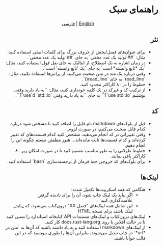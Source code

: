 <div dir="rtl">

# راهنمای سبک

<div align="center">
  
[English](style-guide-EN.md) | [فارسی](style-guide.md)
  
</div>

## نثر

<ul dir="rtl">
  <li>برای عنوان‌های فصل/بخش از حروف بزرگ برای کلمات اصلی استفاده کنید، مثال:
    `## تولید یک عدد مخفی` به جای `## تولید یک عدد مخفی`.</li>
  <li>در زمان اشاره به یک اصطلاح، از ایتالیک به جای نقل قول استفاده کنید، مثال:
    `یک *تابع وابسته* است` به جای `یک ‘تابع وابسته’ است`.</li>
  <li>وقتی درباره یک متد در متن صحبت می‌کنید، از پرانتزها استفاده نکنید، مثال:
    `read_line` به جای `read_line()`.</li>
  <li>خطوط را در ۸۰ کاراکتر محدود کنید.</li>
  <li>از ترکیب کد و غیرکد در یک کلمه خودداری کنید، مثال: 
    ``به یاد دارید وقتی نوشتیم `use std::io`؟`` به جای
    ``به یاد دارید وقتی `use`d `std::io`؟``.</li>
</ul>

## کد

<ul dir="rtl">
  <li>قبل از بلوک‌های markdown نام فایل را اضافه کنید تا مشخص شود درباره کدام فایل صحبت می‌کنیم، در صورت لزوم.</li>
  <li>وقتی تغییراتی در کد انجام می‌دهید، مشخص کنید کدام قسمت‌های کد تغییر کرده‌اند و کدام قسمت‌ها ثابت مانده‌اند... هنوز مطمئن نیستم چگونه این را انجام دهیم.</li>
  <li>خطوط طولانی را به طور مناسب تقسیم کنید تا در صورت امکان زیر ۸۰ کاراکتر باقی بمانند.</li>
  <li>برای بلوک‌های کد خروجی خط فرمان از برجسته‌سازی `bash` استفاده کنید.</li>
</ul>

## لینک‌ها

<ul dir="rtl">
  <li>هنگامی که همه اسکریپت‌ها تکمیل شدند:
    <ul dir="rtl">
      <li>اگر نباید یک لینک چاپ شود، آن را برای نادیده گرفتن علامت‌گذاری کنید</li>
      <li>این شامل همه لینک‌های "فصل XX" درون‌کتاب می‌شود، که _باید_ لینک باشند برای نسخه HTML</li>
    </ul>
  </li>
  <li>لینک‌های درون‌کتاب و لینک‌های مستندات API کتابخانه استاندارد را نسبی کنید تا در حالت آفلاین یا روی docs.rust-lang.org کار کنند.</li>
  <li>از لینک‌های markdown استفاده کنید و به یاد داشته باشید که آن‌ها به `متن در *url*` در چاپ تبدیل می‌شوند، بنابراین آن‌ها را طوری بنویسید که در این قالب خوانا باشند.</li>
</ul>

</div>

